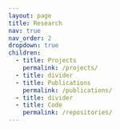 ```yaml
---
layout: page
title: Research
nav: true
nav_order: 2
dropdown: true
children:
  - title: Projects
    permalink: /projects/
  - title: divider
  - title: Publications
    permalink: /publications/
  - title: divider
  - title: Code
    permalink: /repositories/
---
```

